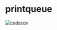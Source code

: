 # printqueue

[![codecov](https://codecov.io/gh/brotherlogic/printqueue/branch/main/graph/badge.svg?token=48SsRPQgsP)](https://codecov.io/gh/brotherlogic/printqueue)

